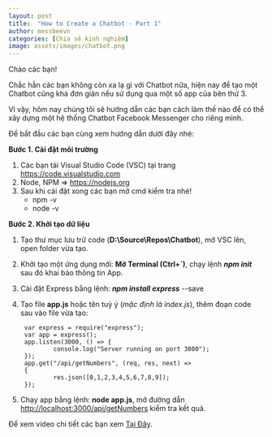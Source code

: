 ```yaml
---
layout: post
title:  "How to Create a Chatbot - Part 1"
author: messbeevn
categories: [Chia sẻ kinh nghiệm]
image: assets/images/chatbot.png
---
```

Chào các bạn!

Chắc hẳn các bạn không còn xa lạ gì với Chatbot nữa, hiện nay để tạo một Chatbot cũng khá đơn giản nếu sử dụng qua một số app của bên thứ 3.

Vì vậy, hôm nay chúng tôi sẽ hướng dẫn các bạn cách làm thế nào để có thể xây dựng một hệ thống Chatbot Facebook Messenger cho riêng mình.

Để bắt đầu các bạn cùng xem hướng dẫn dưới đây nhé: 

**Bước 1. Cài đặt môi trường**

1. Các bạn tải Visual Studio Code (VSC) tại trang <https://code.visualstudio.com>
2. Node, NPM => <https://nodejs.org>
3. Sau khi cài đặt xong các bạn mở cmd kiểm tra nhé!
    - npm -v
    - node -v

**Bước 2. Khởi tạo dữ liệu**

1. Tạo thư mục lưu trữ code (**D:\Source\Repos\Chatbot**), mở VSC lên, open folder vừa tạo.
2. Khởi tạo một ứng dụng mới: **Mở Terminal (Ctrl+`)**, chạy lệnh ***npm init*** sau đó khai báo thông tin App.
3. Cài đặt Express bằng lệnh: ***npm install express*** --save
4. Tạo file **app.js** hoặc tên tuỳ ý (*mặc định là index.js*), thêm đoạn code sau vào file vừa tạo: 

        var express = require("express");
        var app = express();
        app.listen(3000, () => {
                console.log("Server running on port 3000");
        });
        app.get("/api/getNumbers", (req, res, next) => 
        {
                res.json([0,1,2,3,4,5,6,7,8,9]);
        });

5. Chạy app bằng lệnh: **node app.js**, mở đường dẫn <http://localhost:3000/api/getNumbers> kiểm tra kết quả.

Để xem video chi tiết các bạn xem [Tại Đây](https://www.youtube.com/watch?reload=9&v=5zE-tevfJbY&fbclid=IwAR3bYdHrMV-zAawvQnJ8gLDy-XtqDG5J20d853pzD5UKjMvGFWzyU4sAIHM).